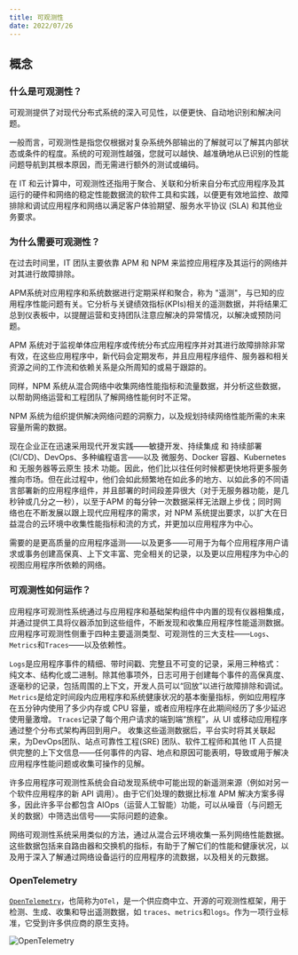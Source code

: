 ```yaml
---
title: 可观测性
date: 2022/07/26
---
```


## 概念

### 什么是可观测性？

可观测提供了对现代分布式系统的深入可见性，以便更快、自动地识别和解决问题。

一般而言，可观测性是指您仅根据对复杂系统外部输出的了解就可以了解其内部状态或条件的程度。系统的可观测性越强，您就可以越快、越准确地从已识别的性能问题导航到其根本原因，而无需进行额外的测试或编码。

在 IT 和云计算中，可观测性还指用于聚合、关联和分析来自分布式应用程序及其运行的硬件和网络的稳定性能数据流的软件工具和实践，以便更有效地监控、故障排除和调试应用程序和网络以满足客户体验期望、服务水平协议 (SLA) 和其他业务要求。

### 为什么需要可观测性？

在过去时间里，IT 团队主要依靠 APM 和 NPM 来监控应用程序及其运行的网络并对其进行故障排除。

APM系统对应用程序和系统数据进行定期采样和聚合，称为 "遥测"，与已知的应用程序性能问题有关。它分析与关键绩效指标(KPIs)相关的遥测数据，并将结果汇​​总到仪表板中，以提醒运营和支持团队注意应解决的异常情况，以解决或预防问题。

APM 系统对于监视单体应用程序或传统分布式应用程序并对其进行故障排除非常有效，在这些应用程序中，新代码会定期发布，并且应用程序组件、服务器和相关资源之间的工作流和依赖关系是众所周知的或易于跟踪的。

同样，NPM 系统从混合网络中收集网络性能指标和流量数据，并分析这些数据，以帮助网络运营和工程团队了解网络性能何时不正常。

NPM 系统为组织提供解决网络问题的洞察力，以及规划持续网络性能所需的未来容量所需的数据。

现在企业正在迅速采用现代开发实践——敏捷开发、持续集成 和 持续部署 (CI/CD)、DevOps、多种编程语言——以及 微服务、Docker 容器、Kubernetes 和 无服务器等云原生 技术  功能。因此，他们比以往任何时候都更快地将更多服务推向市场。但在此过程中，他们会如此频繁地在如此多的地方、以如此多的不同语言部署新的应用程序组件，并且部署的时间段差异很大（对于无服务器功能，是几秒钟或几分之一秒），以至于APM 的每分钟一次数据采样无法跟上步伐；同时网络也在不断发展以跟上现代应用程序的需求，对 NPM 系统提出要求，以扩大在日益混合的云环境中收集性能指标和流的方式，并更加以应用程序为中心。

需要的是更高质量的应用程序遥测——以及更多——可用于为每个应用程序用户请求或事务创建高保真、上下文丰富、完全相关的记录，以及更以应用程序为中心的视图应用程序所依赖的网络。

### 可观测性如何运作？

应用程序可观测性系统通过与应用程序和基础架构组件中内置的现有仪器相集成，并通过提供工具将仪器添加到这些组件，不断发现和收集应用程序性能遥测数据。应用程序可观测性侧重于四种主要遥测类型、可观测性的三大支柱——`Logs`、`Metrics`和`Traces`——以及依赖性。

`Logs`是应用程序事件的精细、带时间戳、完整且不可变的记录，采用三种格式：纯文本、结构化或二进制。除其他事项外，日志可用于创建每个事件的高保真度、逐毫秒的记录，包括周围的上下文，开发人员可以“回放”以进行故障排除和调试。
`Metrics`是给定时间段内应用程序和系统健康状况的基本衡量指标，例如应用程序在五分钟内使用了多少内存或 CPU 容量，或者应用程序在此期间经历了多少延迟使用量激增。
`Traces`记录了每个用户请求的端到端“旅程”，从 UI 或移动应用程序通过整个分布式架构再回到用户。
收集这些遥测数据后，平台实时将其关联起来，为DevOps团队、站点可靠性工程(SRE) 团队、软件工程师和其他 IT 人员提供完整的上下文信息——任何事件的内容、地点和原因可能表明，导致或用于解决应用程序性能问题或收集可操作的见解。

许多应用程序可观测性系统会自动发现系统中可能出现的新遥测来源（例如对另一个软件应用程序的新 API 调用）。由于它们处理的数据比标准 APM 解决方案多得多，因此许多平台都包含 AIOps（运营人工智能）功能，可以从噪音（与问题无关的数据）中筛选出信号——实际问题的迹象。

网络可观测性系统采用类似的方法，通过从混合云环境收集一系列网络性能数据。这些数据包括来自路由器和交换机的指标，有助于了解它们的性能和健康状况，以及用于深入了解通过网络设备运行的应用程序的流数据，以及相关的元数据。

### OpenTelemetry
[`OpenTelemetry`](https://opentelemetry.io/)，也简称为`OTel`，是一个供应商中立、开源的可观测性框架，用于检测、生成、收集和导出遥测数据，如 `traces`、`metrics`和`logs`。作为一项行业标准，它受到许多供应商的原生支持。

![OpenTelemetry](/framework/otel.png)